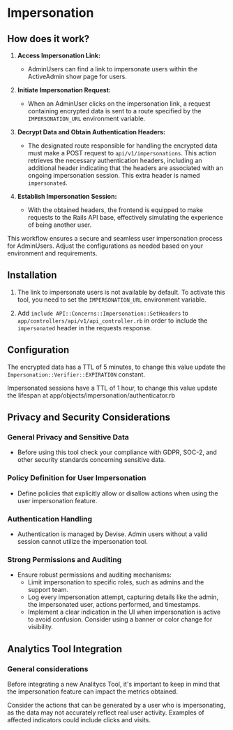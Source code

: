 # Impersonation

## How does it work?

1. **Access Impersonation Link:**
   - AdminUsers can find a link to impersonate users within the ActiveAdmin show page for users.

2. **Initiate Impersonation Request:**
   - When an AdminUser clicks on the impersonation link, a request containing encrypted data is sent to a route specified by the `IMPERSONATION_URL` environment variable.

3. **Decrypt Data and Obtain Authentication Headers:**
   - The designated route responsible for handling the encrypted data must make a POST request to `api/v1/impersonations`. This action retrieves the necessary authentication headers, including an additional header indicating that the headers are associated with an ongoing impersonation session. This extra header is named `impersonated`.

4. **Establish Impersonation Session:**
   - With the obtained headers, the frontend is equipped to make requests to the Rails API base, effectively simulating the experience of being another user.

This workflow ensures a secure and seamless user impersonation process for AdminUsers. Adjust the configurations as needed based on your environment and requirements.

## Installation

1. The link to impersonate users is not available by default. To activate this tool, you need to set the `IMPERSONATION_URL` environment variable.

2. Add `include API::Concerns::Impersonation::SetHeaders` to `app/controllers/api/v1/api_controller.rb` in order to include the `impersonated` header in the requests response.

## Configuration

The encrypted data has a TTL of 5 minutes, to change this value update the `Impersonation::Verifier::EXPIRATION` constant.

Impersonated sessions have a TTL of 1 hour, to change this value update the lifespan at app/objects/impersonation/authenticator.rb

## Privacy and Security Considerations

### General Privacy and Sensitive Data
- Before using this tool check your compliance with GDPR, SOC-2, and other security standards concerning sensitive data.

### Policy Definition for User Impersonation
- Define policies that explicitly allow or disallow actions when using the user impersonation feature.

### Authentication Handling
- Authentication is managed by Devise. Admin users without a valid session cannot utilize the impersonation tool.

### Strong Permissions and Auditing
- Ensure robust permissions and auditing mechanisms:
  - Limit impersonation to specific roles, such as admins and the support team.
  - Log every impersonation attempt, capturing details like the admin, the impersonated user, actions performed, and timestamps.
  - Implement a clear indication in the UI when impersonation is active to avoid confusion. Consider using a banner or color change for visibility.

## Analytics Tool Integration

### General considerations

Before integrating a new Analitycs Tool, it's important to keep in mind that the impersonation feature can impact the metrics obtained.

Consider the actions that can be generated by a user who is impersonating, as the data may not accurately reflect real user activity. 
Examples of affected indicators could include clicks and visits.
